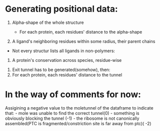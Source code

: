 # Generating positional data:

<!-- Ligands -->
1. Alpha-shape of the whole structure
    - For each protein, each residues' distance to the alpha-shape

2. A ligand's neighboring residues within some radius, their parent chains

- Not every structur lists all ligands in non-polymers:

<!-- Protein -->
1. A protein's conservation across species, residue-wise

<!-- Protein Interfaces -->

<!-- Tunnel -->
1. Exit tunnel has to be generated(somehow), then:
2. For each protein, each residues' distance to the tunnel



# In the way of comments for now:
Assigining a negative value to the moletunnel of the dataframe to indicate that:
     - mole was unable to find the correct tunnel(0)
    - something is obviously blocking the tunnel (-1)
    - the ribosome is not canonically assembled(PTC is   fragmented/constriction site is far away from ptc)( -2)